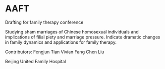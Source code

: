 # AAFT
Drafting for family therapy conference


Studying sham marriages of Chinese homosexual individuals and implications of filial piety and marriage pressure. 
Indicate dramatic changes in family dynamics and applications for family therapy. 


Contributors:
Fengjun Tian
Vivian Fang
Chen Liu

Beijing United Family Hospital
